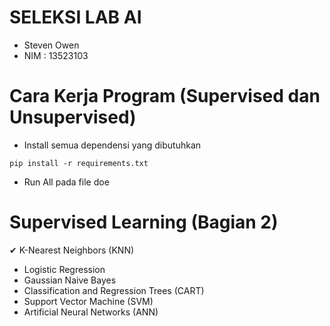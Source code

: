# SELEKSI LAB AI 
-  Steven Owen
-  NIM : 13523103
# Cara Kerja Program (Supervised dan Unsupervised)
- Install semua dependensi yang dibutuhkan 
```
pip install -r requirements.txt
```
- Run All pada file doe

# Supervised Learning (Bagian 2)
✔ K-Nearest Neighbors (KNN)
- Logistic Regression
- Gaussian Naive Bayes
- Classification and Regression Trees (CART)
- Support Vector Machine (SVM)
- Artificial Neural Networks (ANN)
